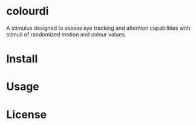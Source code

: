 # colourdi
A stimulus designed to assess eye tracking and attention capabilities with stimuli of randomized motion and colour values.
# Install
# Usage
# License
